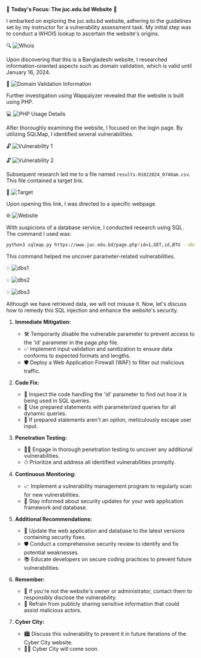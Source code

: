 🎯 **Today's Focus: The juc.edu.bd Website** 🎯

I embarked on exploring the juc.edu.bd website, adhering to the guidelines set by my instructor for a vulnerability assessment task. My initial step was to conduct a WHOIS lookup to ascertain the website's origins.

🔍 ![Whois](img/image.jpeg)

Upon discovering that this is a Bangladeshi website, I researched information-oriented aspects such as domain validation, which is valid until January 16, 2024.

📆 ![Domain Validation Information](img/image-1.jpeg)

Further investigation using Wappalyzer revealed that the website is built using PHP.

💻 ![PHP Usage Details](img/image-2.jpeg)

After thoroughly examining the website, I focused on the login page. By utilizing SQLMap, I identified several vulnerabilities.

🔓 ![Vulnerability 1](img/image-3.jpeg)

🔓 ![Vulnerability 2](img/image-4.jpeg)

Subsequent research led me to a file named `results-01022024_0740am.csv`. This file contained a target link.

🎯 ![Target](img/targeturl.jpeg)

Upon opening this link, I was directed to a specific webpage.

🌐 ![Website](img/website.jpeg)

With suspicions of a database service, I conducted research using SQL. The command I used was:

```bash
python3 sqlmap.py https://www.juc.edu.bd/page.php?id=1,GET,id,BTU --dbs
```

This command helped me uncover parameter-related vulnerabilities.

💡 ![dbs1](img/dbs.jpeg)

💡 ![dbs2](img/dbs2.jpeg)

💡 ![dbs3](img/dbs3.jpeg)

Although we have retrieved data, we will not misuse it. Now, let's discuss how to remedy this SQL injection and enhance the website's security.

1. **Immediate Mitigation:**
   - 🛠 Temporarily disable the vulnerable parameter to prevent access to the 'id' parameter in the page.php file.
   - ✅ Implement input validation and sanitization to ensure data conforms to expected formats and lengths.
   - 🛡 Deploy a Web Application Firewall (WAF) to filter out malicious traffic.

2. **Code Fix:**
   - 🔎 Inspect the code handling the 'id' parameter to find out how it is being used in SQL queries.
   - 🚫 Use prepared statements with parameterized queries for all dynamic queries.
   - 🧹 If prepared statements aren't an option, meticulously escape user input.

3. **Penetration Testing:**
   - 🕵️‍♂️ Engage in thorough penetration testing to uncover any additional vulnerabilities.
   - ⏱ Prioritize and address all identified vulnerabilities promptly.

4. **Continuous Monitoring:**
   - 📈 Implement a vulnerability management program to regularly scan for new vulnerabilities.
   - 🔔 Stay informed about security updates for your web application framework and database.

5. **Additional Recommendations:**
   - 🔄 Update the web application and database to the latest versions containing security fixes.
   - 🛡 Conduct a comprehensive security review to identify and fix potential weaknesses.
   - 📚 Educate developers on secure coding practices to prevent future vulnerabilities.

6. **Remember:**
   - 🤝 If you're not the website's owner or administrator, contact them to responsibly disclose the vulnerability.
   - 🤫 Refrain from publicly sharing sensitive information that could assist malicious actors.

7. **Cyber City:**
   - 🏙 Discuss this vulnerability to prevent it in future iterations of the Cyber City website.
   - 👨‍💻 Cyber City will come soon.
